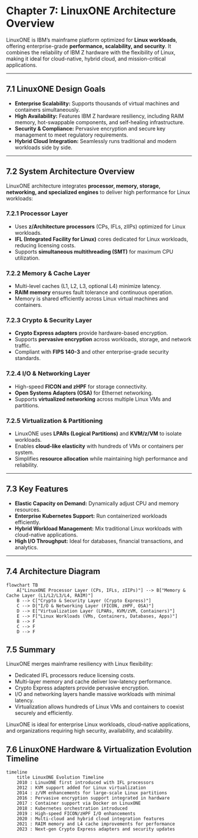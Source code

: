 # Chapter 7: LinuxONE Architecture Overview

LinuxONE is IBM’s mainframe platform optimized for **Linux workloads**, offering enterprise-grade **performance, scalability, and security**. It combines the reliability of IBM Z hardware with the flexibility of Linux, making it ideal for cloud-native, hybrid cloud, and mission-critical applications.

---

## 7.1 LinuxONE Design Goals

- **Enterprise Scalability:** Supports thousands of virtual machines and containers simultaneously.  
- **High Availability:** Features IBM Z hardware resiliency, including RAIM memory, hot-swappable components, and self-healing infrastructure.  
- **Security & Compliance:** Pervasive encryption and secure key management to meet regulatory requirements.  
- **Hybrid Cloud Integration:** Seamlessly runs traditional and modern workloads side by side.

---

## 7.2 System Architecture Overview

LinuxONE architecture integrates **processor, memory, storage, networking, and specialized engines** to deliver high performance for Linux workloads:

### 7.2.1 Processor Layer

- Uses **z/Architecture processors** (CPs, IFLs, zIIPs) optimized for Linux workloads.  
- **IFL (Integrated Facility for Linux)** cores dedicated for Linux workloads, reducing licensing costs.  
- Supports **simultaneous multithreading (SMT)** for maximum CPU utilization.  

### 7.2.2 Memory & Cache Layer

- Multi-level caches (L1, L2, L3, optional L4) minimize latency.  
- **RAIM memory** ensures fault tolerance and continuous operation.  
- Memory is shared efficiently across Linux virtual machines and containers.

### 7.2.3 Crypto & Security Layer

- **Crypto Express adapters** provide hardware-based encryption.  
- Supports **pervasive encryption** across workloads, storage, and network traffic.  
- Compliant with **FIPS 140-3** and other enterprise-grade security standards.

### 7.2.4 I/O & Networking Layer

- High-speed **FICON and zHPF** for storage connectivity.  
- **Open Systems Adapters (OSA)** for Ethernet networking.  
- Supports **virtualized networking** across multiple Linux VMs and partitions.  

### 7.2.5 Virtualization & Partitioning

- LinuxONE uses **LPARs (Logical Partitions)** and **KVM/z/VM** to isolate workloads.  
- Enables **cloud-like elasticity** with hundreds of VMs or containers per system.  
- Simplifies **resource allocation** while maintaining high performance and reliability.

---

## 7.3 Key Features

- **Elastic Capacity on Demand:** Dynamically adjust CPU and memory resources.  
- **Enterprise Kubernetes Support:** Run containerized workloads efficiently.  
- **Hybrid Workload Management:** Mix traditional Linux workloads with cloud-native applications.  
- **High I/O Throughput:** Ideal for databases, financial transactions, and analytics.  

---

## 7.4 Architecture Diagram

```mermaid
flowchart TB
    A["LinuxONE Processor Layer (CPs, IFLs, zIIPs)"] --> B["Memory & Cache Layer (L1/L2/L3/L4, RAIM)"]
    B --> C["Crypto & Security Layer (Crypto Express)"]
    C --> D["I/O & Networking Layer (FICON, zHPF, OSA)"]
    D --> E["Virtualization Layer (LPARs, KVM/zVM, Containers)"]
    E --> F["Linux Workloads (VMs, Containers, Databases, Apps)"]
    B --> F
    C --> F
    D --> F
```

## 7.5 Summary

LinuxONE merges mainframe resiliency with Linux flexibility:
 - Dedicated IFL processors reduce licensing costs.
 - Multi-layer memory and cache deliver low-latency performance.
 - Crypto Express adapters provide pervasive encryption.
 - I/O and networking layers handle massive workloads with minimal latency.
 - Virtualization allows hundreds of Linux VMs and containers to coexist securely and efficiently.

LinuxONE is ideal for enterprise Linux workloads, cloud-native applications, and organizations requiring high security, availability, and scalability.

## 7.6 LinuxONE Hardware & Virtualization Evolution Timeline

```mermaid
timeline
    title LinuxONE Evolution Timeline
    2010 : LinuxONE first introduced with IFL processors
    2012 : KVM support added for Linux virtualization
    2014 : z/VM enhancements for large-scale Linux partitions
    2016 : Pervasive encryption support integrated in hardware
    2017 : Container support via Docker on LinuxONE
    2018 : Kubernetes orchestration introduced
    2019 : High-speed FICON/zHPF I/O enhancements
    2020 : Multi-cloud and hybrid cloud integration features
    2021 : RAIM memory and L4 cache improvements for performance
    2023 : Next-gen Crypto Express adapters and security updates
```